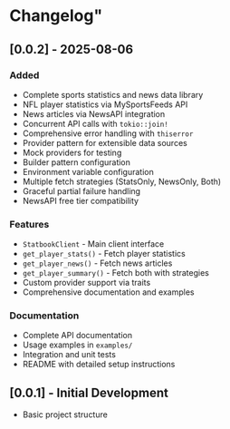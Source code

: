 # Changelog"

## [0.0.2] - 2025-08-06

### Added

- Complete sports statistics and news data library
- NFL player statistics via MySportsFeeds API
- News articles via NewsAPI integration
- Concurrent API calls with `tokio::join!`
- Comprehensive error handling with `thiserror`
- Provider pattern for extensible data sources
- Mock providers for testing
- Builder pattern configuration
- Environment variable configuration
- Multiple fetch strategies (StatsOnly, NewsOnly, Both)
- Graceful partial failure handling
- NewsAPI free tier compatibility

### Features

- `StatbookClient` - Main client interface
- `get_player_stats()` - Fetch player statistics
- `get_player_news()` - Fetch news articles
- `get_player_summary()` - Fetch both with strategies
- Custom provider support via traits
- Comprehensive documentation and examples

### Documentation

- Complete API documentation
- Usage examples in `examples/`
- Integration and unit tests
- README with detailed setup instructions

## [0.0.1] - Initial Development

- Basic project structure
